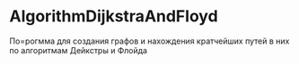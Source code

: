 # AlgorithmDijkstraAndFloyd
По=рогмма для создания графов и нахождения кратчейших путей в них по алгоритмам Дейкстры и Флойда
